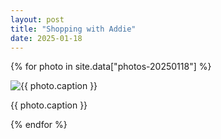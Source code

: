 ```yaml
---
layout: post
title: "Shopping with Addie"
date: 2025-01-18
---
```


{% for photo in site.data["photos-20250118"] %}
  <div>
    <img src="{{ site.baseurl }}/photos/{{ photo.file }}" alt="{{ photo.caption }}">
    <p>{{ photo.caption }}</p>
  </div>
{% endfor %}